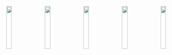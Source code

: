 <p align="center">
  <img src="https://github.com/user-attachments/assets/e33e7e7b-b4b9-465f-8b9b-2ad6233fdcec" width="17%" style="margin-right: 4px;">&nbsp;&nbsp;
  <img src="https://github.com/user-attachments/assets/88c7d772-a045-400b-bf7f-299d874cdad2" width="17%" style="margin-right: 4px;">&nbsp;&nbsp;
  <img src="https://github.com/user-attachments/assets/b123cd70-d707-4931-87b3-4deaeb68f100" width="17%" style="margin-right: 4px;">&nbsp;&nbsp;
  <img src="https://github.com/user-attachments/assets/62a5f3bb-7eae-433e-a0aa-5b7307874784" width="17%" style="margin-right: 4px;">&nbsp;&nbsp;
  <img src="https://github.com/user-attachments/assets/79270eef-0e63-47e4-b643-237a5416b75b" width="17%" style="margin-right: 4px;">
</p>
